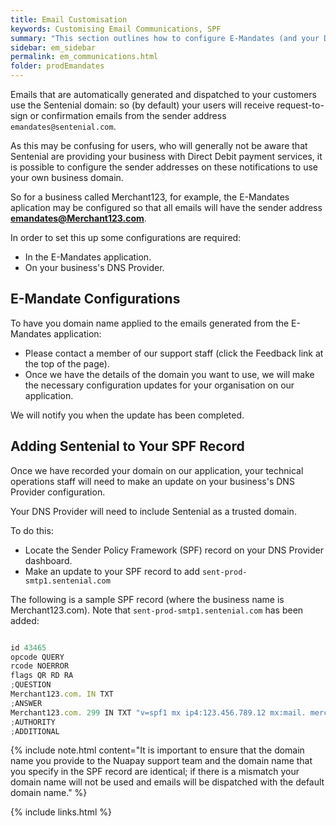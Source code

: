 ```yaml
---
title: Email Customisation
keywords: Customising Email Communications, SPF
summary: "This section outlines how to configure E-Mandates (and your DNS settings) so that the automatically-generated E-Mandate emails appear to be originating from YOUR domain."
sidebar: em_sidebar
permalink: em_communications.html
folder: prodEmandates
---
```


Emails that are automatically generated and dispatched to your customers use the Sentenial domain: so (by default) your users will receive request-to-sign or confirmation emails from the sender address `emandates@sentenial.com`. 

As this may be confusing for users, who will generally not be aware that Sentenial are providing your business with Direct Debit payment services, it is possible to configure the sender addresses on these notifications to use your own business domain. 

So for a business called Merchant123, for example, the E-Mandates aplication may be configured so that all emails will have the sender address **emandates@Merchant123.com**.

In order to set this up some configurations are required:

* In the E-Mandates application.
* On your business's DNS Provider.

## E-Mandate Configurations

To have you domain name applied to the emails generated from the E-Mandates application: 

* Please contact a member of our support staff (click the Feedback link at the top of the page). 
* Once we have the details of the domain you want to use, we will make the necessary configuration updates for your organisation on our application.

We will notify you when the update has been completed.

## Adding Sentenial to Your SPF Record 

Once we have recorded your domain on our application, your technical operations staff will need to make an update on your business's DNS Provider configuration. 

Your DNS Provider will need to include Sentenial as a trusted domain. 

To do this: 

* Locate the Sender Policy Framework (SPF) record on your DNS Provider dashboard.
* Make an update to your SPF record to add `sent-prod-smtp1.sentenial.com `

The following is a sample SPF record (where the business name is Merchant123.com). Note that `sent-prod-smtp1.sentenial.com` has been added:

````js

id 43465
opcode QUERY
rcode NOERROR
flags QR RD RA
;QUESTION
Merchant123.com. IN TXT
;ANSWER
Merchant123.com. 299 IN TXT "v=spf1 mx ip4:123.456.789.12 mx:mail. merchant123.com a:webserver1.bizspacehost.com include:sent-prod-smtp1.sentenial.com -all"
;AUTHORITY
;ADDITIONAL

````

{% include note.html content="It is important to ensure that the domain name you provide to the Nuapay support team and the domain name that you specify in the SPF record are identical; if there is a mismatch your domain name will not be used and emails will be dispatched with the default domain name." %}







{% include links.html %}
